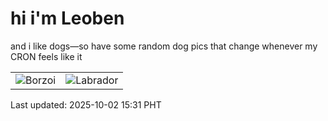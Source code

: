 # hi i'm Leoben

and i like dogs—so have some random dog pics that change whenever my CRON feels like it

|  |  |
|--------|----------|
| ![Borzoi](https://random-dog-vercel.vercel.app/api/random-borzoi?v=1759390276) | ![Labrador](https://random-dog-vercel.vercel.app/api/random-labrador?v=1759390276) |

Last updated: 2025-10-02 15:31 PHT
